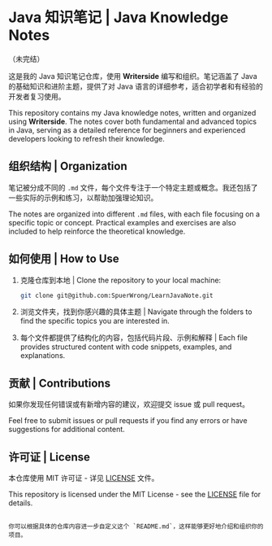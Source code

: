 # Java 知识笔记 | Java Knowledge Notes
（未完结）

这是我的 Java 知识笔记仓库，使用 **Writerside** 编写和组织。笔记涵盖了 Java 的基础知识和进阶主题，提供了对 Java 语言的详细参考，适合初学者和有经验的开发者复习使用。

This repository contains my Java knowledge notes, written and organized using **Writerside**. The notes cover both fundamental and advanced topics in Java, serving as a detailed reference for beginners and experienced developers looking to refresh their knowledge.



## 组织结构 | Organization

笔记被分成不同的 `.md` 文件，每个文件专注于一个特定主题或概念。我还包括了一些实际的示例和练习，以帮助加强理论知识。

The notes are organized into different `.md` files, with each file focusing on a specific topic or concept. Practical examples and exercises are also included to help reinforce the theoretical knowledge.

## 如何使用 | How to Use

1. 克隆仓库到本地 | Clone the repository to your local machine:
   ```bash
   git clone git@github.com:SpuerWrong/LearnJavaNote.git
   ```

2. 浏览文件夹，找到你感兴趣的具体主题 | Navigate through the folders to find the specific topics you are interested in.

3. 每个文件都提供了结构化的内容，包括代码片段、示例和解释 | Each file provides structured content with code snippets, examples, and explanations.

## 贡献 | Contributions

如果你发现任何错误或有新增内容的建议，欢迎提交 issue 或 pull request。

Feel free to submit issues or pull requests if you find any errors or have suggestions for additional content.

## 许可证 | License

本仓库使用 MIT 许可证 - 详见 [LICENSE](LICENSE) 文件。

This repository is licensed under the MIT License - see the [LICENSE](LICENSE) file for details.
```

你可以根据具体的仓库内容进一步自定义这个 `README.md`，这样能够更好地介绍和组织你的项目。
